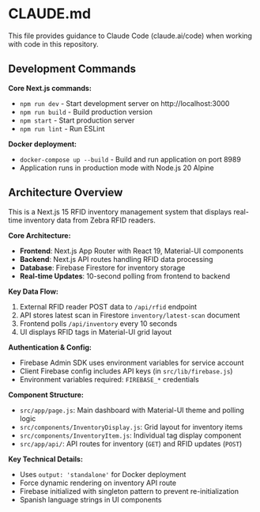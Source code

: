 # CLAUDE.md

This file provides guidance to Claude Code (claude.ai/code) when working with code in this repository.

## Development Commands

**Core Next.js commands:**
- `npm run dev` - Start development server on http://localhost:3000
- `npm run build` - Build production version
- `npm start` - Start production server 
- `npm run lint` - Run ESLint

**Docker deployment:**
- `docker-compose up --build` - Build and run application on port 8989
- Application runs in production mode with Node.js 20 Alpine

## Architecture Overview

This is a Next.js 15 RFID inventory management system that displays real-time inventory data from Zebra RFID readers.

**Core Architecture:**
- **Frontend**: Next.js App Router with React 19, Material-UI components
- **Backend**: Next.js API routes handling RFID data processing
- **Database**: Firebase Firestore for inventory storage
- **Real-time Updates**: 10-second polling from frontend to backend

**Key Data Flow:**
1. External RFID reader POST data to `/api/rfid` endpoint
2. API stores latest scan in Firestore `inventory/latest-scan` document
3. Frontend polls `/api/inventory` every 10 seconds
4. UI displays RFID tags in Material-UI grid layout

**Authentication & Config:**
- Firebase Admin SDK uses environment variables for service account
- Client Firebase config includes API keys (in `src/lib/firebase.js`)
- Environment variables required: `FIREBASE_*` credentials

**Component Structure:**
- `src/app/page.js`: Main dashboard with Material-UI theme and polling logic
- `src/components/InventoryDisplay.js`: Grid layout for inventory items
- `src/components/InventoryItem.js`: Individual tag display component
- `src/app/api/`: API routes for inventory (`GET`) and RFID updates (`POST`)

**Key Technical Details:**
- Uses `output: 'standalone'` for Docker deployment
- Force dynamic rendering on inventory API route
- Firebase initialized with singleton pattern to prevent re-initialization
- Spanish language strings in UI components